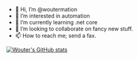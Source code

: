 - 👋 Hi, I’m @woutermation
- 👀 I’m interested in automation
- 🌱 I’m currently learning .net core
- 💞️ I’m looking to collaborate on fancy new stuff.
- 📫 How to reach me; send a fax.

[![Wouter's GitHub stats](https://github-readme-stats.vercel.app/api?username=woutermatin)](https://github.com/anuraghazra/github-readme-stats)

<!---
woutermation/woutermation is a ✨ special ✨ repository because its `README.md` (this file) appears on your GitHub profile.
You can click the Preview link to take a look at your changes.
--->
